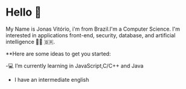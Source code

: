# Hello 🤙

My Name is Jonas Vitório, i'm from Brazil.I'm a Computer Science. I'm interested in applications front-end, security,
database, and artificial intelligence 👨‍💻 🇧🇷.

**Here are some ideas to get you started:


-💻 I’m currently learning in JavaScript,C/C++ and Java
- I have an intermediate english


